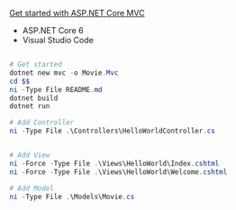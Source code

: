 
[Get started with ASP.NET Core MVC](https://learn.microsoft.com/en-us/aspnet/core/tutorials/first-mvc-app/start-mvc?view=aspnetcore-6.0&tabs=visual-studio-code)

- ASP.NET Core 6 
- Visual Studio Code 

```powershell

# Get started
dotnet new mvc -o Movie.Mvc
cd $$
ni -Type File README.md
dotnet build
dotnet run

# Add Controller
ni -Type File .\Controllers\HelloWorldController.cs


# Add View
ni -Force -Type File .\Views\HelloWorld\Index.cshtml
ni -Force -Type File .\Views\HelloWorld\Welcome.cshtml

# Add Model
ni -Type File .\Models\Movie.cs




```